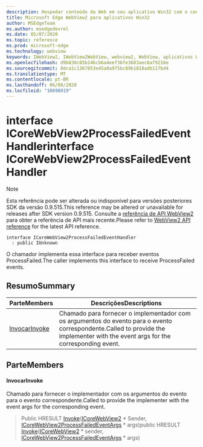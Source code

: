 ```yaml
---
description: Hospedar conteúdo da Web em seu aplicativo Win32 com o controle WebView2 do Microsoft Edge
title: Microsoft Edge WebView2 para aplicativos Win32
author: MSEdgeTeam
ms.author: msedgedevrel
ms.date: 05/07/2020
ms.topic: reference
ms.prod: microsoft-edge
ms.technology: webview
keywords: IWebView2, IWebView2WebView, webview2, WebView, aplicativos Win32, Win32, Edge, ICoreWebView2, ICoreWebView2Controller, controle do navegador, HTML Edge
ms.openlocfilehash: d9b830c85b246cb6a4eef36fe3683aec6af9216e
ms.sourcegitcommit: 8dca1c1367853e45a0a975bc89b1818adb117bd4
ms.translationtype: MT
ms.contentlocale: pt-BR
ms.lasthandoff: 06/08/2020
ms.locfileid: "10698019"
---
```

# <span data-ttu-id="575eb-104">interface ICoreWebView2ProcessFailedEventHandler</span><span class="sxs-lookup"><span data-stu-id="575eb-104">interface ICoreWebView2ProcessFailedEventHandler</span></span> 

> [!NOTE]
> <span data-ttu-id="575eb-105">Esta referência pode ser alterada ou indisponível para versões posteriores SDK da versão 0.9.515.</span><span class="sxs-lookup"><span data-stu-id="575eb-105">This reference may be altered or unavailable for releases after SDK version 0.9.515.</span></span> <span data-ttu-id="575eb-106">Consulte a [referência de API WebView2](../../../webview2-api-reference.md) para obter a referência de API mais recente.</span><span class="sxs-lookup"><span data-stu-id="575eb-106">Please refer to [WebView2 API reference](../../../webview2-api-reference.md) for the latest API reference.</span></span>

```
interface ICoreWebView2ProcessFailedEventHandler
  : public IUnknown
```

<span data-ttu-id="575eb-107">O chamador implementa essa interface para receber eventos ProcessFailed.</span><span class="sxs-lookup"><span data-stu-id="575eb-107">The caller implements this interface to receive ProcessFailed events.</span></span>

## <span data-ttu-id="575eb-108">Resumo</span><span class="sxs-lookup"><span data-stu-id="575eb-108">Summary</span></span>

 <span data-ttu-id="575eb-109">Parte</span><span class="sxs-lookup"><span data-stu-id="575eb-109">Members</span></span>                        | <span data-ttu-id="575eb-110">Descrições</span><span class="sxs-lookup"><span data-stu-id="575eb-110">Descriptions</span></span>
--------------------------------|---------------------------------------------
[<span data-ttu-id="575eb-111">Invocar</span><span class="sxs-lookup"><span data-stu-id="575eb-111">Invoke</span></span>](#invoke) | <span data-ttu-id="575eb-112">Chamado para fornecer o implementador com os argumentos do evento para o evento correspondente.</span><span class="sxs-lookup"><span data-stu-id="575eb-112">Called to provide the implementer with the event args for the corresponding event.</span></span>

## <span data-ttu-id="575eb-113">Parte</span><span class="sxs-lookup"><span data-stu-id="575eb-113">Members</span></span>

#### <span data-ttu-id="575eb-114">Invocar</span><span class="sxs-lookup"><span data-stu-id="575eb-114">Invoke</span></span> 

<span data-ttu-id="575eb-115">Chamado para fornecer o implementador com os argumentos do evento para o evento correspondente.</span><span class="sxs-lookup"><span data-stu-id="575eb-115">Called to provide the implementer with the event args for the corresponding event.</span></span>

> <span data-ttu-id="575eb-116">Public HRESULT [Invoke](#invoke)([ICoreWebView2](icorewebview2.md) \* Sender, [ICoreWebView2ProcessFailedEventArgs](icorewebview2processfailedeventargs.md) \* args)</span><span class="sxs-lookup"><span data-stu-id="575eb-116">public HRESULT [Invoke](#invoke)([ICoreWebView2](icorewebview2.md) \* sender, [ICoreWebView2ProcessFailedEventArgs](icorewebview2processfailedeventargs.md) \* args)</span></span>

